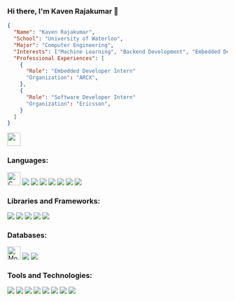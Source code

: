 ### Hi there, I'm Kaven Rajakumar 👋
<!--
```yaml
---
Name: Kaven Rajakumar
School: University of Waterloo
Major: Computer Engineering
Interests:
  - Machine Learning
  - Backend Development
  - Embedded Development

Professional Experiences:
  - Role: Embedded Developer Intern
    Organization: ARCX
  - Role: Software Developer Developer
    Organization: Ericsson
...
```
-->
```json
{
  "Name": "Kaven Rajakumar",
  "School": "University of Waterloo",
  "Major": "Computer Engineering",
  "Interests": ["Machine Learning", "Backend Development", "Embedded Development"],
  "Professional Experiences": [
    {
      "Role": "Embedded Developer Intern"
      "Organization": "ARCX",
    },
    {
      "Role": "Software Developer Intern"
      "Organization": "Ericsson",
    }
  ]
}
```

<!--
**Kaven-Raj/Kaven-Raj** is a ✨ _special_ ✨ repository because its `README.md` (this file) appears on your GitHub profile.

Here are some ideas to get you started:

- 🔭 I’m currently working on ...
- 🌱 I’m currently learning ...
- 👯 I’m looking to collaborate on ...
- 🤔 I’m looking for help with ...
- 💬 Ask me about ...
- 📫 How to reach me: ...
- 😄 Pronouns: ...
- ⚡ Fun fact: ...
-->

<a href="https://www.linkedin.com/in/kavenr/" target="_blank"><img src="https://img.shields.io/badge/-LinkedIn-blue?style=flat-square&logo=Linkedin&logoColor=white" height="30"></a>

<h3 align="left">Languages:</h3>
<p align="left"> 
  <img src="https://img.shields.io/badge/C-00599C.svg?style=for-the-badge&logo=c&logoColor=white" alt="C" height="30" />
  <img src="https://img.shields.io/badge/C++-00599C.svg?style=for-the-badge&logo=c%2B%2B&logoColor=white" />
  <img src="https://img.shields.io/badge/Java-ED8B00.svg?style=for-the-badge&logo=java&logoColor=white"/>
  <img src="https://img.shields.io/badge/Python-FFD43B?style=for-the-badge&logo=python&logoColor=blue"/>
  <img src="https://img.shields.io/badge/HTML5-E34F26?style=for-the-badge&logo=html5&logoColor=white"/>
  <img src="https://img.shields.io/badge/CSS3-1572B6?style=for-the-badge&logo=css3&logoColor=white" />
  <img src="https://img.shields.io/badge/JavaScript-F7DF1E.svg?style=for-the-badge&logo=javascript&logoColor=black"/>
  <img src="https://img.shields.io/badge/TypeScript-007ACC?style=for-the-badge&logo=typescript&logoColor=white"/>
</p>

<h3 align="left">Libraries and Frameworks:</h3>
<p align="left"> 
  <img src="https://img.shields.io/badge/React-20232A?style=for-the-badge&logo=react&logoColor=61DAFB">
  <img src="https://img.shields.io/badge/Redux-593D88?style=for-the-badge&logo=redux&logoColor=white"/>
  <img src="https://img.shields.io/badge/Node.js-43853D?style=for-the-badge&logo=node.js&logoColor=white">
  <img src="https://img.shields.io/badge/Express.js-000000?style=for-the-badge&logo=express&logoColor=white">
  <img src="https://img.shields.io/badge/Tailwind_CSS-38B2AC?style=for-the-badge&logo=tailwind-css&logoColor=white" />
</p>

<h3 align="left">Databases:</h3>
<p align="left"> 
  <img src="https://img.shields.io/badge/MongoDB-4EA94B?style=for-the-badge&logo=mongodb&logoColor=white" alt="MongoDB" height="30">
  <img src="https://img.shields.io/badge/PostgreSQL-316192?style=for-the-badge&logo=postgresql&logoColor=white" />
  <img src="https://img.shields.io/badge/redis-%23DD0031.svg?&style=for-the-badge&logo=redis&logoColor=white" />
</p>

<h3>Tools and Technologies:</h3>
<p>
  <img src="https://img.shields.io/badge/GIT-E44C30?style=for-the-badge&logo=git&logoColor=white" />
  <img src="https://img.shields.io/badge/Postman-FF6C37?style=for-the-badge&logo=Postman&logoColor=white" />
  <img src="https://img.shields.io/badge/Jenkins-D24939?style=for-the-badge&logo=Jenkins&logoColor=white" />
  <img src="https://img.shields.io/badge/Docker-2CA5E0?style=for-the-badge&logo=docker&logoColor=white" />
  <img src="https://img.shields.io/badge/Jira-0052CC?style=for-the-badge&logo=Jira&logoColor=white" />
  <img src="https://img.shields.io/badge/Linux-FCC624?style=for-the-badge&logo=linux&logoColor=black" />
  <img src="https://img.shields.io/badge/Red%20Hat-EE0000?style=for-the-badge&logo=redhat&logoColor=white" />
  <img src="https://img.shields.io/badge/Ubuntu-E95420?style=for-the-badge&logo=ubuntu&logoColor=white" />
</p>
